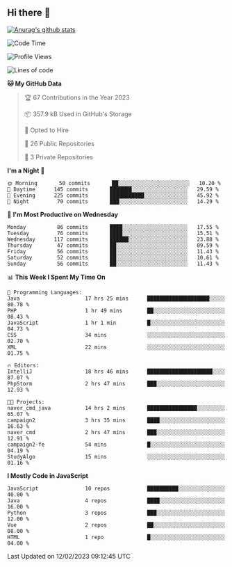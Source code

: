 ## Hi there 👋

[![Anurag's github stats](https://github-readme-stats.vercel.app/api?username=Songwonseok)](https://github.com/anuraghazra/github-readme-stats)



<!--START_SECTION:waka-->
![Code Time](http://img.shields.io/badge/Code%20Time-2%2C064%20hrs%2033%20mins-blue)

![Profile Views](http://img.shields.io/badge/Profile%20Views-3-blue)

![Lines of code](https://img.shields.io/badge/From%20Hello%20World%20I%27ve%20Written-3%20Million%20lines%20of%20code-blue)

**🐱 My GitHub Data** 

> 🏆 67 Contributions in the Year 2023
 > 
> 📦 357.9 kB Used in GitHub's Storage 
 > 
> 💼 Opted to Hire
 > 
> 📜 26 Public Repositories 
 > 
> 🔑 3 Private Repositories  
 > 
**I'm a Night 🦉** 

```text
🌞 Morning       50 commits       ██░░░░░░░░░░░░░░░░░░░░░░░   10.20 % 
🌆 Daytime      145 commits       ███████░░░░░░░░░░░░░░░░░░   29.59 % 
🌃 Evening      225 commits       ███████████░░░░░░░░░░░░░░   45.92 % 
🌙 Night         70 commits       ███░░░░░░░░░░░░░░░░░░░░░░   14.29 % 

```
📅 **I'm Most Productive on Wednesday** 

```text
Monday          86 commits       ████░░░░░░░░░░░░░░░░░░░░░   17.55 % 
Tuesday         76 commits       ████░░░░░░░░░░░░░░░░░░░░░   15.51 % 
Wednesday      117 commits       ██████░░░░░░░░░░░░░░░░░░░   23.88 % 
Thursday        47 commits       ██░░░░░░░░░░░░░░░░░░░░░░░   09.59 % 
Friday          56 commits       ██░░░░░░░░░░░░░░░░░░░░░░░   11.43 % 
Saturday        52 commits       ██░░░░░░░░░░░░░░░░░░░░░░░   10.61 % 
Sunday          56 commits       ██░░░░░░░░░░░░░░░░░░░░░░░   11.43 % 

```


📊 **This Week I Spent My Time On** 

```text
💬 Programming Languages: 
Java                     17 hrs 25 mins      ████████████████████░░░░░   80.78 % 
PHP                      1 hr 49 mins        ██░░░░░░░░░░░░░░░░░░░░░░░   08.43 % 
JavaScript               1 hr 1 min          █░░░░░░░░░░░░░░░░░░░░░░░░   04.73 % 
CSS                      34 mins             ░░░░░░░░░░░░░░░░░░░░░░░░░   02.70 % 
XML                      22 mins             ░░░░░░░░░░░░░░░░░░░░░░░░░   01.75 % 

🔥 Editors: 
IntelliJ                 18 hrs 46 mins      █████████████████████░░░░   87.07 % 
PhpStorm                 2 hrs 47 mins       ███░░░░░░░░░░░░░░░░░░░░░░   12.93 % 

🐱‍💻 Projects: 
naver_cmd_java           14 hrs 2 mins       ████████████████░░░░░░░░░   65.07 % 
campaign2                3 hrs 35 mins       ████░░░░░░░░░░░░░░░░░░░░░   16.63 % 
naver_cmd                2 hrs 47 mins       ███░░░░░░░░░░░░░░░░░░░░░░   12.91 % 
campaign2-fe             54 mins             █░░░░░░░░░░░░░░░░░░░░░░░░   04.19 % 
StudyAlgo                15 mins             ░░░░░░░░░░░░░░░░░░░░░░░░░   01.16 % 

```

**I Mostly Code in JavaScript** 

```text
JavaScript               10 repos            ██████████░░░░░░░░░░░░░░░   40.00 % 
Java                     4 repos             ████░░░░░░░░░░░░░░░░░░░░░   16.00 % 
Python                   3 repos             ███░░░░░░░░░░░░░░░░░░░░░░   12.00 % 
Vue                      2 repos             ██░░░░░░░░░░░░░░░░░░░░░░░   08.00 % 
HTML                     1 repo              █░░░░░░░░░░░░░░░░░░░░░░░░   04.00 % 

```



 Last Updated on 12/02/2023 09:12:45 UTC
<!--END_SECTION:waka-->
